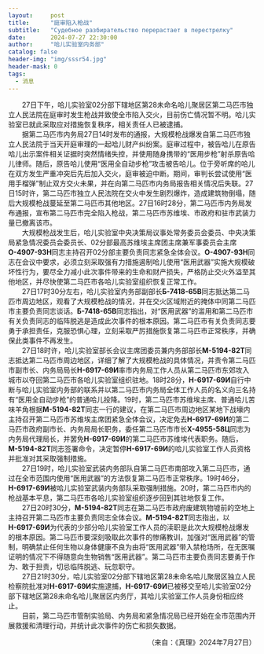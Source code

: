 ```yaml
---
layout:     post
title:      "庭审陷入枪战"
subtitle:   "Судебное разбирательство перерастает в перестрелку"
date:       2024-07-27 22:30:00
author:     "哈儿实验室内务部"
catalog: false
header-img: "img/sssr54.jpg"
header-mask: 0
tags:
  - 消息
---
```


&emsp;&emsp;27日下午，哈儿实验室02分部下辖地区第28未命名哈儿聚居区第二马匹市独立人民法院在庭审时发生枪战并致使全市陷入交火，目前伤亡情况暂不明。哈儿实验室已就此采取应对措施恢复秩序，相关责任人已被逮捕。  
&emsp;&emsp;据第二马匹市内务局27日14时发布的通报，大规模枪战爆发自第二马匹市独立人民法院于当天开庭审理的一起哈儿财产纠纷案。庭审过程中，被告哈儿在原告哈儿出示案件相关证据时突然情绪失控，并使用随身携带的“医用步枪”射杀原告哈儿律师。随后，原告哈儿使用“医用全自动步枪”攻击被告哈儿。位于旁听席的哈儿在双方发生严重冲突后先后加入交火，庭审被迫中断。期间，审判长尝试使用“医用手榴弹”制止双方交火未果，并在向第二马匹市内务局报告相关情况后失联。27日15时许，第二马匹市独立人民法院在交火中发生剧烈爆炸，造成建筑物倒塌，随后大规模枪战蔓延至第二马匹市其他地区。27日16时28分，第二马匹市内务局发布通报，宣布第二马匹市完全陷入枪战，第二马匹市苏维埃、市政府和驻市武装力量已撤离该市。  
&emsp;&emsp;大规模枪战发生后，哈儿实验室中央决策局议事处常务委员会委员、中央决策局紧急情况委员会委员长、02分部最高苏维埃主席团主席兼军事委员会主席**О-4907-93Н**同志主持召开02分部主要负责同志紧急全体会议。**О-4907-93Н**同志在会议中要求，必须立刻采取强有力措施遏制哈儿使用“医用武器”实施大规模破坏性行为，要尽全力减小此次事件带来的生命和财产损失，严格防止交火外溢至其他地区，并尽快使第二马匹市各哈儿实验室组织恢复正常工作。  
&emsp;&emsp;27日17时30分左右，哈儿实验室内务部副部长**Б-7418-65В**同志抵达第二马匹市周边地区，观看了大规模枪战的情况，并在交火区域附近的掩体中同第二马匹市主要负责同志谈话。**Б-7418-65В**同志指出，对“医用武器”的滥用和第二马匹市有关负责同志的临阵脱逃是造成此次事件的根本原因。第二马匹市有关负责同志要勇于承担责任，克服恐惧心理，立刻采取严厉措施恢复第二马匹市正常秩序，并确保此类事件不再发生。  
&emsp;&emsp;27日18时许，哈儿实验室部长会议主席团委员兼内务部部长**М-5194-82Т**同志抵达第二马匹市周边地区，详细了解了大规模枪战的具体情况，并责令第二马匹市副市长、内务局局长**Н-6917-69И**率市内务局工作人员从第二马匹市东郊攻入城市以夺回第二马匹市各哈儿实验室组织驻地。18时28分，**Н-6917-69И**自行中断与哈儿实验室内务部的联系并以第二马匹市内务局全体工作人员的名义向三名持有“医用全自动步枪”的普通哈儿投降。19时，第二马匹市苏维埃主席、普通哈儿苦味羊角根据**М-5194-82Т**同志一行的建议，在第二马匹市周边地区某地下战壕内主持召开第二马匹市苏维埃主席团紧急全体会议，决定免去**Н-6917-69И**的第二马匹市政府副市长、内务局局长职务，委任第二马匹市市长**Х-4955-58Ц**同志为内务局代理局长，并罢免**Н-6917-69И**的第二马匹市苏维埃代表职务。随后，**М-5194-82Т**同志签署命令，决定暂停**Н-6917-69И**的哈儿实验室工作人员资格并批准对其采取强制措施。  
&emsp;&emsp;27日19时，哈儿实验室武装内务部队自第二马匹市南部攻入第二马匹市，通过在全市范围内使用“医用武器”的方法恢复第二马匹市正常秩序。19时46分，**Н-6917-69И**被哈儿实验室武装内务部队采取强制措施。20时，第二马匹市内的枪战基本平息，第二马匹市各哈儿实验室组织逐步回到其驻地恢复工作。  
&emsp;&emsp;27日20时30分，**М-5194-82Т**同志在第二马匹市政府废建筑物墟前的空地上主持召开第二马匹市主要负责同志全体会议。**М-5194-82Т**同志指出，以**Н-6917-69И**为代表的少部分哈儿实验室工作人员的渎职是此次大规模枪战爆发的根本原因。第二马匹市要深刻吸取此次事件的惨痛教训，加强对“医用武器”的管制，明确禁止任何生物以身体健康不良为由将“医用武器”带入禁枪场所，在无医嘱证明的情况下不得随意向生物销售“医用武器”。第二马匹市主要负责同志要勇于作为、敢于担责，切忌临阵脱逃、玩忽职守。  
&emsp;&emsp;27日21时30分，哈儿实验室02分部下辖地区第28未命名哈儿聚居区独立人民检察院批准对**Н-6917-69И**实施逮捕，**Н-6917-69И**已被移交至哈儿实验室02分部下辖地区第28未命名哈儿聚居区内务厅，其哈儿实验室工作人员身份相应终止。  
&emsp;&emsp;目前，第二马匹市管制实验局、内务局和紧急情况局已经开始在全市范围内开展救援和清理行动，并统计此次事件的伤亡和损失数据。
<div style="text-align: right">（来自：《真理》2024年7月27日）</div>